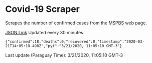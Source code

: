 # Covid-19 Scraper

Scrapes the number of confirmed cases from the [MSPBS](https://www.mspbs.gov.py/covid-19.php) web page.

[JSON Link](https://jmayalag.github.io/covid19-scrape/cases.json)
Updated every 30 minutes.
```
{"confirmed":18,"deaths":0,"recovered":0,"timestamp":"2020-03-21T14:05:10.498Z","pyt":"3/21/2020, 11:05:10 GMT-3"}
```
Last update (Paraguay Time): 3/21/2020, 11:05:10 GMT-3